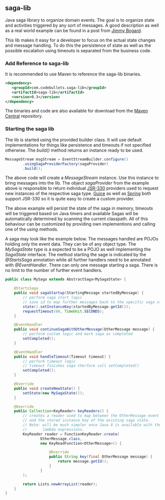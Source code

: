saga-lib
--------

Java saga library to organize domain events. The goal is to organize state and activities triggered by any sort of messages. A good description as well as
a real world example can be found in a post from [Jimmy Bogard](http://lostechies.com/jimmybogard/2013/03/21/saga-implementation-patterns-variations/).

This lib makes it easy for a developer to focus on the actual state changes and message handling. To do this the persistence of state as well as the possible
escalation using timeouts is separated from the business code.

### Add Reference to saga-lib

It is recommended to use Maven to reference the saga-lib binaries.

```xml
<dependency>
   <groupId>com.codebullets.saga-lib</groupId>
   <artifactId>saga-lib</artifactId>
   <version>0.3</version>
</dependency>
```

The binaries and code are also available for download from the [Maven Central](http://search.maven.org/#search%7Cga%7C1%7Cg%3A%22com.codebullets.saga-lib%22)
repository.

### Starting the saga lib

The lib is started using the provided builder class. It will use default implementations for things like persistence and timeouts
if not specified otherwise. The *build()* method returns an instance ready to be used.

```java
MessageStream msgStream = EventStreamBuilder.configure()
        .usingSagaProviderFactory(sagaProvider)
        .build();
```

The above code will create a *MessageStream* instance. Use this instance to bring messages into the lib. The
object *sagaProvider* from the example above is responsible to return individual
[JSR-330](http://jcp.org/en/jsr/detail?id=330) providers used to request new instances of the respective saga type.
[Guice](https://code.google.com/p/google-guice/) as well as [Spring](http://www.springsource.org/spring-framework) both support JSR-330
so it is quite easy to create a custom provider.

The above example will persist the state of the saga in memory, timeouts will be triggered based on Java timers and available Sagas will be automatically
determined by scanning the current classpath. All of this behaviour can be customized by providing own implementions and calling one of the *using* methods.

A saga may look like the example below. The messages handled are POJOs holding only the event data. They can be of any object type. The *MySagaState* type
is a expected to be a POJO as well implementing the *SagaState* interface. The method starting the sage is indicated by the *@StartsSaga* annotation while
all further handlers need to be annotated with *@EventHandler*. There can only one message starting a saga. There is no limit to the number of further
event handlers.

```java
public class MySaga extends AbstractSaga<MySagaState> {

    @StartsSaga
    public void sagaStartup(StartingMessage startedByMessage) {
        // perform saga start logic
        // save id to map further messages back to the specific saga state
        state().setInstanceKey(startedByMessage.getId());
        requestTimeout(60, TimeUnit.SECONDS);
    }

    @EventHandler
    public void continueSagaWithOtherMessage(OtherMessage message) {
        // perform custom logic and mark saga as completed
        setCompleted();
    }

    @EventHandler
    public void handleTimeout(Timeout timeout) {
        // perform timeout logic
        // timeout finishes saga therfore call setCompleted()
        setCompleted();
    }

    @Override
    public void createNewState() {
        setState(new MySagaState());
    }

    @Override
    public Collection<KeyReader> keyReaders() {
        // creates a reader used to map between the OtherMessage event
        // and the stored instance key of the existing saga state.
        // Note: will be much simpler once Java 8 is available with the help of
        //       lambda expressions.
        KeyReader reader = FunctionKeyReader.create(
                OtherMessage.class,
                new KeyReadFunction<OtherMessage>() {

                    @Override
                    public String key(final OtherMessage message) {
                        return message.getId();
                    }
                }
        );

        return Lists.newArrayList(reader);
    }
}
```
